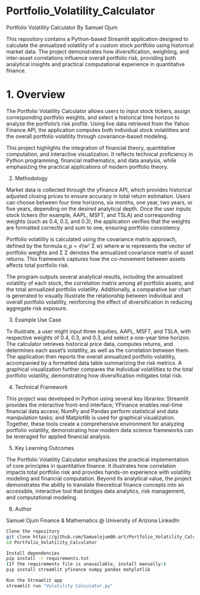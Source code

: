 # Portfolio_Volatility_Calculator
Portfolio Volatility Calculator
By Samuel Ojum

This repository contains a Python-based Streamlit application designed to calculate the annualized volatility of a custom stock portfolio using historical market data. The project demonstrates how diversification, weighting, and inter-asset correlations influence overall portfolio risk, providing both analytical insights and practical computational experience in quantitative finance.

# 1. Overview

The Portfolio Volatility Calculator allows users to input stock tickers, assign corresponding portfolio weights, and select a historical time horizon to analyze the portfolio’s risk profile. Using live data retrieved from the Yahoo Finance API, the application computes both individual stock volatilities and the overall portfolio volatility through covariance-based modeling.

This project highlights the integration of financial theory, quantitative computation, and interactive visualization. It reflects technical proficiency in Python programming, financial mathematics, and data analysis, while emphasizing the practical applications of modern portfolio theory.

2. Methodology

Market data is collected through the yfinance API, which provides historical adjusted closing prices to ensure accuracy in total return estimation. Users can choose between four time horizons, six months, one year, two years, or five years, depending on the desired analytical depth. Once the user inputs stock tickers (for example, AAPL, MSFT, and TSLA) and corresponding weights (such as 0.4, 0.3, and 0.3), the application verifies that the weights are formatted correctly and sum to one, ensuring portfolio consistency.

Portfolio volatility is calculated using the covariance matrix approach, defined by the formula 
σ_p = √(wᵀ Σ w) where 
𝑤
w represents the vector of portfolio weights and 
Σ
Σ denotes the annualized covariance matrix of asset returns. This framework captures how the co-movement between assets affects total portfolio risk.

The program outputs several analytical results, including the annualized volatility of each stock, the correlation matrix among all portfolio assets, and the total annualized portfolio volatility. Additionally, a comparative bar chart is generated to visually illustrate the relationship between individual and overall portfolio volatility, reinforcing the effect of diversification in reducing aggregate risk exposure.

3. Example Use Case

To illustrate, a user might input three equities, AAPL, MSFT, and TSLA, with respective weights of 0.4, 0.3, and 0.3, and select a one-year time horizon. The calculator retrieves historical price data, computes returns, and determines each asset’s volatility, as well as the correlation between them. The application then reports the overall annualized portfolio volatility, accompanied by a formatted data table summarizing the risk metrics. A graphical visualization further compares the individual volatilities to the total portfolio volatility, demonstrating how diversification mitigates total risk.

4. Technical Framework

This project was developed in Python using several key libraries: Streamlit provides the interactive front-end interface; YFinance enables real-time financial data access; NumPy and Pandas perform statistical and data manipulation tasks; and Matplotlib is used for graphical visualization. Together, these tools create a comprehensive environment for analyzing portfolio volatility, demonstrating how modern data science frameworks can be leveraged for applied financial analysis.

5. Key Learning Outcomes

The Portfolio Volatility Calculator emphasizes the practical implementation of core principles in quantitative finance. It illustrates how correlation impacts total portfolio risk and provides hands-on experience with volatility modeling and financial computation. Beyond its analytical value, the project demonstrates the ability to translate theoretical finance concepts into an accessible, interactive tool that bridges data analytics, risk management, and computational modeling.

6. Author

Samuel Ojum
Finance & Mathematics @ University of Arizona
LinkedIn

```bash
Clone the repository
git clone https://github.com/Samuelojum06-art/Portfolio_Volatility_Calculator.git
cd Portfolio_Volatility_Calculator

Install dependencies
pip install -r requirements.txt
(If the requirements file is unavailable, install manually:)
pip install streamlit yfinance numpy pandas matplotlib

Run the Streamlit app
streamlit run "Volatility Calculator.py"



